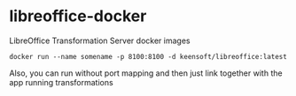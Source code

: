 # libreoffice-docker
LibreOffice Transformation Server docker images

	docker run --name somename -p 8100:8100 -d keensoft/libreoffice:latest

Also, you can run without port mapping and then just link together with the app running transformations
